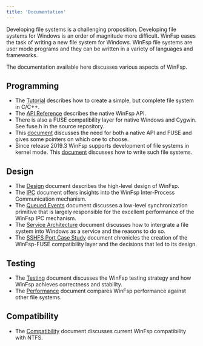 ```yaml
---
title: 'Documentation'
---
```



Developing file systems is a challenging proposition. Developing file systems for Windows is an order of magnitude more difficult. WinFsp eases the task of writing a new file system for Windows. WinFsp file systems are user mode programs and they can be written in a variety of languages and frameworks.

The documentation available here discusses various aspects of WinFsp.

## Programming

- The [Tutorial](WinFsp-Tutorial) describes how to create a simple, but complete file system in C/C++.
- The [API Reference](WinFsp-API-winfsp.h) describes the native WinFsp API.
- There is also a FUSE compatibility layer for native Windows and Cygwin. See fuse.h in the source repository.
- This [document](Native-API-vs-FUSE) discusses the need for both a native API and FUSE and gives some pointers on which one to choose.
- Since release 2019.3 WinFsp supports development of file systems in kernel mode. This [document](WinFsp-Kernel-Mode-File-Systems) discusses how to write such file systems.

## Design

- The [Design](WinFsp-Design) document describes the high-level design of WinFsp.
- The [IPC](WinFsp-as-an-IPC-Mechanism) document offers insights into the WinFsp Inter-Process Communication mechanism.
- The [Queued Events](Queued-Events) document discusses a low-level synchronization primitive that is largely responsible for the excellent performance of the WinFsp IPC mechanism.
- The [Service Architecture](WinFsp-Service-Architecture) document discusses how to intergrate a file system into Windows as a service and the reasons to do so.
- The [SSHFS Port Case Study](SSHFS-Port-Case-Study) document chronicles the creation of the WinFsp-FUSE compatibility layer and the decisions that led to its design.

## Testing

- The [Testing](WinFsp-Testing) document discusses the WinFsp testing strategy and how WinFsp achieves correctness and stability.
- The [Performance](WinFsp-Performance-Testing) document compares WinFsp performance against other file systems.

## Compatibility

- The [Compatibility](NTFS-Compatibility) document discusses current WinFsp compatibility with NTFS.

